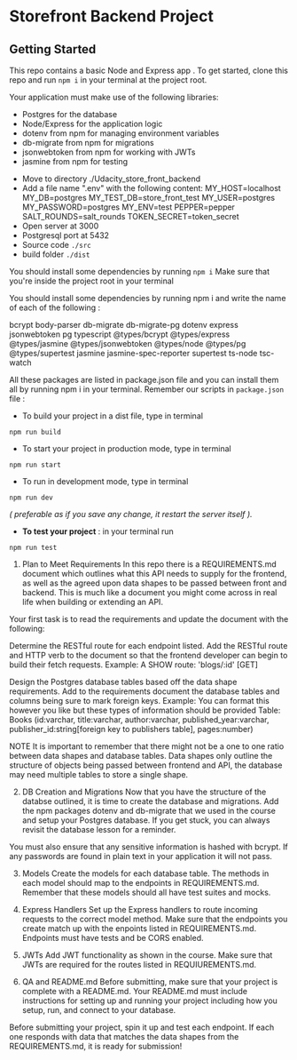 # Storefront Backend Project

## Getting Started

This repo contains a basic Node and Express app . To get started, clone this repo and run `npm i` in your terminal at the project root.

Your application must make use of the following libraries:

- Postgres for the database
- Node/Express for the application logic
- dotenv from npm for managing environment variables
- db-migrate from npm for migrations
- jsonwebtoken from npm for working with JWTs
- jasmine from npm for testing

* Move to directory ./Udacity_store_front_backend
* Add a file name ".env" with the following content:
  MY_HOST=localhost
  MY_DB=postgres
  MY_TEST_DB=store_front_test
  MY_USER=postgres
  MY_PASSWORD=postgres
  MY_ENV=test
  PEPPER=pepper
  SALT_ROUNDS=salt_rounds
  TOKEN_SECRET=token_secret
* Open server at 3000
* Postgresql port at 5432
* Source code `./src`
* build folder `./dist`

You should install some dependencies by running `npm i`
Make sure that you're inside the project root in your terminal

You should install some dependencies by running npm i and write the name of each of the following :

bcrypt
body-parser
db-migrate
db-migrate-pg
dotenv
express
jsonwebtoken
pg
typescript
@types/bcrypt
@types/express
@types/jasmine
@types/jsonwebtoken
@types/node
@types/pg
@types/supertest
jasmine
jasmine-spec-reporter
supertest
ts-node
tsc-watch

All these packages are listed in package.json file and you can install them all by running npm i in your terminal.
Remember our scripts in `package.json` file :

- To build your project in a dist file, type in terminal

```
npm run build
```

- To start your project in production mode, type in terminal

```
npm run start
```

- To run in development mode, type in terminal

```
npm run dev
```

_( preferable as if you save any change, it restart the server itself )._

- **To test your project** : in your terminal run

```
npm run test
```

1. Plan to Meet Requirements
   In this repo there is a REQUIREMENTS.md document which outlines what this API needs to supply for the frontend, as well as the agreed upon data shapes to be passed between front and backend. This is much like a document you might come across in real life when building or extending an API.

Your first task is to read the requirements and update the document with the following:

Determine the RESTful route for each endpoint listed. Add the RESTful route and HTTP verb to the document so that the frontend developer can begin to build their fetch requests.
Example: A SHOW route: 'blogs/:id' [GET]

Design the Postgres database tables based off the data shape requirements. Add to the requirements document the database tables and columns being sure to mark foreign keys.
Example: You can format this however you like but these types of information should be provided Table: Books (id:varchar, title:varchar, author:varchar, published_year:varchar, publisher_id:string[foreign key to publishers table], pages:number)

NOTE It is important to remember that there might not be a one to one ratio between data shapes and database tables. Data shapes only outline the structure of objects being passed between frontend and API, the database may need multiple tables to store a single shape.

2. DB Creation and Migrations
   Now that you have the structure of the databse outlined, it is time to create the database and migrations. Add the npm packages dotenv and db-migrate that we used in the course and setup your Postgres database. If you get stuck, you can always revisit the database lesson for a reminder.

You must also ensure that any sensitive information is hashed with bcrypt. If any passwords are found in plain text in your application it will not pass.

3. Models
   Create the models for each database table. The methods in each model should map to the endpoints in REQUIREMENTS.md. Remember that these models should all have test suites and mocks.

4. Express Handlers
   Set up the Express handlers to route incoming requests to the correct model method. Make sure that the endpoints you create match up with the enpoints listed in REQUIREMENTS.md. Endpoints must have tests and be CORS enabled.

5. JWTs
   Add JWT functionality as shown in the course. Make sure that JWTs are required for the routes listed in REQUIUREMENTS.md.

6. QA and README.md
   Before submitting, make sure that your project is complete with a README.md. Your README.md must include instructions for setting up and running your project including how you setup, run, and connect to your database.

Before submitting your project, spin it up and test each endpoint. If each one responds with data that matches the data shapes from the REQUIREMENTS.md, it is ready for submission!
